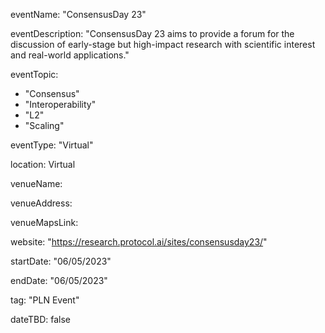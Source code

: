 <!--- the name of your track or event and its mandatory -->
eventName: "ConsensusDay 23"

<!--- short description of your track or event limiting to 100-150 characters -->
eventDescription: "ConsensusDay 23 aims to provide a forum for the discussion of early-stage but high-impact research with scientific interest and real-world applications."

<!--- topics will show up as labels on the event card.Only a maximum of 4 tags will be displayed on the event card. Some referneces for topics - Blockchain, Web3, Cryptocurrency, Tech Taks,Workshop etc.-->
eventTopic: 
  - "Consensus"
  - "Interoperability"
  - "L2"
  - "Scaling"

<!--- Type of the event: Please choose one among the below options or just leave it blank-->
eventType: "Virtual"

<!--- Specify the location of the event.If you aren't sure about the location then mention "Location TBD" -->
location: Virtual

<!--- the event venue name (will show up on the event card) or just leave it blank-->
venueName: 

<!--- the event venue address (will show up on a map) or just leave it blank-->
venueAddress: 

<!--- the event venue Map link (will show up on a map) or just leave it blank-->
venueMapsLink: 

<!--- make sure to have all the relevant information: dates, venue, program, ticketing (if any), etc. or just leave it blank-->
website: "https://research.protocol.ai/sites/consensusday23/"

<!--- the start date of the event , date format is MM/DD/YYYY eg: if it is February 16th 2023 => 02/16/2023-->
startDate: "06/05/2023"

<!--- the end date of the event , date format is MM/DD/YYYY eg: if it is February 18th 2023 => 02/18/2023-->
endDate: "06/05/2023"

<!--- Mention any one of the event types. Don't leave it blank. -->
tag: "PLN Event"

<!--- If you don't have concrete dates, add the approximate dates & set dateTBD: true.-->
dateTBD: false
